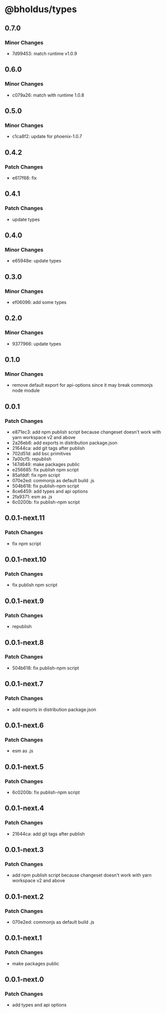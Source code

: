 # @bholdus/types

## 0.7.0

### Minor Changes

- 7d99453: match runtime v1.0.9

## 0.6.0

### Minor Changes

- c079a26: match with runtime 1.0.8

## 0.5.0

### Minor Changes

- c1ca8f2: update for phoenix-1.0.7

## 0.4.2

### Patch Changes

- e617f68: fix

## 0.4.1

### Patch Changes

- update types

## 0.4.0

### Minor Changes

- e65948e: update types

## 0.3.0

### Minor Changes

- ef06096: add some types

## 0.2.0

### Minor Changes

- 9377966: update types

## 0.1.0

### Minor Changes

- remove default export for api-options since it may break commonjs node module

## 0.0.1

### Patch Changes

- e871ec3: add npm publish script because changeset doesn't work with yarn workspace v2 and above
- 2a26eb6: add exports in distribution package.json
- 21644ca: add git tags after publish
- 702d51d: add bsc primitives
- 7a00cf5: republish
- 147d649: make packages public
- e256685: fix publish npm script
- 85afddf: fix npm script
- 070e2ed: commonjs as default build .js
- 504b618: fix publish-npm script
- 8ce6459: add types and api options
- 2fa9371: esm as .js
- 6c0200b: fix publish-npm script

## 0.0.1-next.11

### Patch Changes

- fix npm script

## 0.0.1-next.10

### Patch Changes

- fix publish npm script

## 0.0.1-next.9

### Patch Changes

- republish

## 0.0.1-next.8

### Patch Changes

- 504b618: fix publish-npm script

## 0.0.1-next.7

### Patch Changes

- add exports in distribution package.json

## 0.0.1-next.6

### Patch Changes

- esm as .js

## 0.0.1-next.5

### Patch Changes

- 6c0200b: fix publish-npm script

## 0.0.1-next.4

### Patch Changes

- 21644ca: add git tags after publish

## 0.0.1-next.3

### Patch Changes

- add npm publish script because changeset doesn't work with yarn workspace v2 and above

## 0.0.1-next.2

### Patch Changes

- 070e2ed: commonjs as default build .js

## 0.0.1-next.1

### Patch Changes

- make packages public

## 0.0.1-next.0

### Patch Changes

- add types and api options
